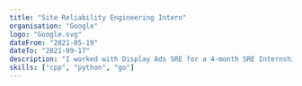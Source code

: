 ```yaml
---
title: "Site Reliability Engineering Intern"
organisation: "Google"
logo: "Google.svg"
dateFrom: "2021-05-19"
dateTo: "2021-09-17"
description: "I worked with Display Ads SRE for a 4-month SRE Internship. During this internship, I created an interface for producers and consumers of data to interact, and support for new consumers and producers that wanted instant access to any of the existing data & services using the interface. This allowed N x M systems to interact with N + M complexity."
skills: ["cpp", "python", "go"]
---
```

